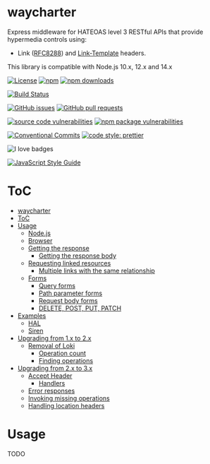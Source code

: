 # waycharter

Express middleware for HATEOAS level 3 RESTful APIs that provide hypermedia controls using:
  - Link ([RFC8288](https://tools.ietf.org/html/rfc8288)) and [Link-Template](https://mnot.github.io/I-D/link-template/) headers.

This library is compatible with Node.js 10.x, 12.x and 14.x

[![License](https://img.shields.io/github/license/mountain-pass/waycharter?logo=apache)](https://github.com/mountain-pass/waycharter/blob/master/LICENSE) [![npm](https://img.shields.io/npm/v/@mountainpass/waycharter?logo=npm)](https://www.npmjs.com/package/@mountainpass/waycharter) [![npm downloads](https://img.shields.io/npm/dm/@mountainpass/waycharter?logo=npm)](https://www.npmjs.com/package/@mountainpass/waycharter)

[![Build Status](https://img.shields.io/github/workflow/status/mountain-pass/waycharter/Build?logo=github)](https://github.com/mountain-pass/waycharter/actions?query=workflow%3ABuild)

[![GitHub issues](https://img.shields.io/github/issues/mountain-pass/waycharter?logo=github)](https://github.com/mountain-pass/waycharter/issues) [![GitHub pull requests](https://img.shields.io/github/issues-pr/mountain-pass/waycharter?logo=github)](https://github.com/mountain-pass/waycharter/pulls)

<!-- [![Quality](https://img.shields.io/codacy/grade/940768d54f7545f7b42f89b26c23c751?logo=codacy)](https://www.codacy.com/gh/mountain-pass/waycharter/dashboard?utm_source=github.com&amp;utm_medium=referral&amp;utm_content=mountain-pass/waycharter&amp;utm_campaign=Badge_Grade) [![Coverage](https://img.shields.io/codacy/coverage/940768d54f7545f7b42f89b26c23c751?logo=codacy)](https://www.codacy.com/gh/mountain-pass/waycharter/dashboard?utm_source=github.com&utm_medium=referral&utm_content=mountain-pass/waycharter&utm_campaign=Badge_Coverage) -->

[![source code vulnerabilities](https://img.shields.io/snyk/vulnerabilities/github/mountain-pass/waycharter?label=source%20code%20vulnerabilities&logo=snyk)](https://snyk.io/test/github/mountain-pass/waycharter) [![npm package vulnerabilities](https://img.shields.io/snyk/vulnerabilities/npm/@mountainpass/waycharter@3.0.18?label=npm%20package%20vulnerabilties&logo=snyk)](https://snyk.io/test/npm/@mountainpass/waycharter/3.0.18)


[![Conventional Commits](https://img.shields.io/badge/Conventional%20Commits-1.0.0-yellow.svg)](https://conventionalcommits.org) [![code style: prettier](https://img.shields.io/badge/code_style-prettier-ff69b4.svg)](https://github.com/prettier/prettier)

![I love badges](https://img.shields.io/badge/%E2%99%A5%20i%20love-%20badges-green?logo=heart)

[![JavaScript Style Guide](https://cdn.rawgit.com/standard/standard/master/badge.svg)](https://github.com/standard/standard)
# ToC

- [waycharter](#waycharter)
- [ToC](#toc)
- [Usage](#usage)
  - [Node.js](#nodejs)
  - [Browser](#browser)
  - [Getting the response](#getting-the-response)
    - [Getting the response body](#getting-the-response-body)
  - [Requesting linked resources](#requesting-linked-resources)
    - [Multiple links with the same relationship](#multiple-links-with-the-same-relationship)
  - [Forms](#forms)
    - [Query forms](#query-forms)
    - [Path parameter forms](#path-parameter-forms)
    - [Request body forms](#request-body-forms)
    - [DELETE, POST, PUT, PATCH](#delete-post-put-patch)
- [Examples](#examples)
  - [HAL](#hal)
  - [Siren](#siren)
- [Upgrading from 1.x to 2.x](#upgrading-from-1x-to-2x)
  - [Removal of Loki](#removal-of-loki)
    - [Operation count](#operation-count)
    - [Finding operations](#finding-operations)
- [Upgrading from 2.x to 3.x](#upgrading-from-2x-to-3x)
  - [Accept Header](#accept-header)
    - [Handlers](#handlers)
  - [Error responses](#error-responses)
  - [Invoking missing operations](#invoking-missing-operations)
  - [Handling location headers](#handling-location-headers)

# Usage

TODO

